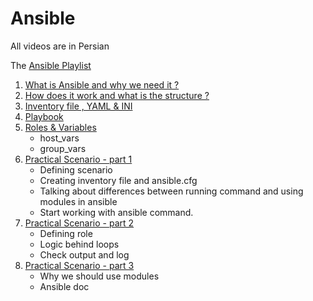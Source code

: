 # Ansible
All videos are in Persian

The [Ansible Playlist](https://www.youtube.com/playlist?list=PLRMCwJJwWR1AKYcUkdcorTFR-bhXUN6oO "Ansible Play List")

1. [What is Ansible and why we need it ?]( https://youtu.be/ww4yY5ipYgo "What is Ansible")
2. [How does it work and what is the structure ?]( https://youtu.be/sR-x1QuhBnQ "How does it work")
3. [Inventory file , YAML & INI]( https://youtu.be/bdYf9Pah1Mw "Inventory")
4. [Playbook]( https://youtu.be/UmeRHa0Ihg0 "Playbook")
5. [Roles & Variables]( https://youtu.be/S9XUZbRihb4 "Roles, host_vars, group_vars")
   </br>
   - host_vars
   - group_vars
6. [Practical Scenario - part 1]( https://youtu.be/lfDUFURKqKk "Practical Scenario - part 1")
   </br>
   - Defining scenario
   - Creating inventory file and ansible.cfg
   - Talking about differences between running command and using modules in ansible
   - Start working with ansible command.
7. [Practical Scenario - part 2]( https://youtu.be/DSWx3Ow0HnM "Practical Scenario - part 2")
   </br>
   - Defining role
   - Logic behind loops
   - Check output and log
8. [Practical Scenario - part 3]( https://youtu.be/_zZ9xwQZgoE "Practical Scenario - part 3")
   </br>
   - Why we should use modules
   - Ansible doc
